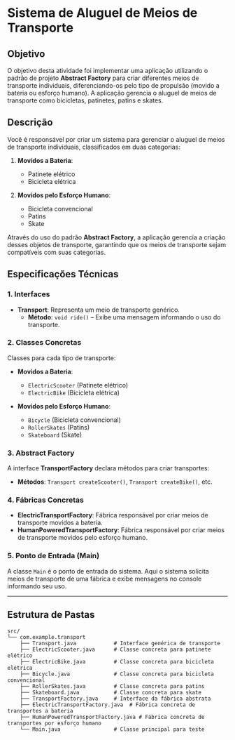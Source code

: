 # Sistema de Aluguel de Meios de Transporte

## Objetivo

O objetivo desta atividade foi implementar uma aplicação utilizando o padrão de projeto **Abstract Factory** para criar diferentes meios de transporte individuais, diferenciando-os pelo tipo de propulsão (movido a bateria ou esforço humano). A aplicação gerencia o aluguel de meios de transporte como bicicletas, patinetes, patins e skates.

## Descrição

Você é responsável por criar um sistema para gerenciar o aluguel de meios de transporte individuais, classificados em duas categorias:

1. **Movidos a Bateria**:
   - Patinete elétrico
   - Bicicleta elétrica

2. **Movidos pelo Esforço Humano**:
   - Bicicleta convencional
   - Patins
   - Skate

Através do uso do padrão **Abstract Factory**, a aplicação gerencia a criação desses objetos de transporte, garantindo que os meios de transporte sejam compatíveis com suas categorias.

## Especificações Técnicas

### 1. **Interfaces**
- **Transport**: Representa um meio de transporte genérico. 
    - **Método**: `void ride()` – Exibe uma mensagem informando o uso do transporte.

### 2. **Classes Concretas**
Classes para cada tipo de transporte:

- **Movidos a Bateria**:
  - `ElectricScooter` (Patinete elétrico)
  - `ElectricBike` (Bicicleta elétrica)

- **Movidos pelo Esforço Humano**:
  - `Bicycle` (Bicicleta convencional)
  - `RollerSkates` (Patins)
  - `Skateboard` (Skate)

### 3. **Abstract Factory**
A interface **TransportFactory** declara métodos para criar transportes:
- **Métodos**: `Transport createScooter()`, `Transport createBike()`, etc.

### 4. **Fábricas Concretas**
- **ElectricTransportFactory**: Fábrica responsável por criar meios de transporte movidos a bateria.
- **HumanPoweredTransportFactory**: Fábrica responsável por criar meios de transporte movidos pelo esforço humano.

### 5. **Ponto de Entrada (Main)**
A classe `Main` é o ponto de entrada do sistema. Aqui o sistema solicita meios de transporte de uma fábrica e exibe mensagens no console informando seu uso.

---

## Estrutura de Pastas

```plaintext
src/
└── com.example.transport
    ├── Transport.java            # Interface genérica de transporte
    ├── ElectricScooter.java      # Classe concreta para patinete elétrico
    ├── ElectricBike.java         # Classe concreta para bicicleta elétrica
    ├── Bicycle.java              # Classe concreta para bicicleta convencional
    ├── RollerSkates.java         # Classe concreta para patins
    ├── Skateboard.java           # Classe concreta para skate
    ├── TransportFactory.java     # Interface da fábrica abstrata
    ├── ElectricTransportFactory.java  # Fábrica concreta de transportes a bateria
    ├── HumanPoweredTransportFactory.java # Fábrica concreta de transportes por esforço humano
    └── Main.java                 # Classe principal para teste


